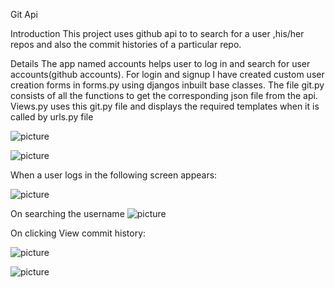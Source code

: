 Git Api

Introduction
This project uses github api to to search for a user ,his/her repos and also the commit histories of a particular repo. 

Details
The app named accounts helps user to log in and search for user accounts(github accounts). 
For login and signup I have created custom user creation forms in forms.py  using djangos inbuilt base classes. 
The file git.py consists of all the functions to get the corresponding json file from the api. 
Views.py uses this git.py file and displays the required templates when it is called by urls.py file

![picture](https://bitbucket.org/Nirav-jain/git_api/raw/master/Screenshots/Login.png)


![picture](https://bitbucket.org/Nirav-jain/git_api/raw/master/Screenshots/SignUp.png)

When a user logs in the following screen appears:
 
![picture](https://bitbucket.org/Nirav-jain/git_api/raw/master/Screenshots/FirstPage.png)

On searching the username
![picture](https://github.com/Nirav-1999/Git_api/Screenshots/AfterSearch.png)


On clicking View commit history:
 
 
![picture](https://bitbucket.org/Nirav-jain/git_api/raw/master/Screenshots/CommitHistory1.png)

![picture](https://bitbucket.org/Nirav-jain/git_api/raw/master/Screenshots/CommitHistory2.png)



 
 
 
 



